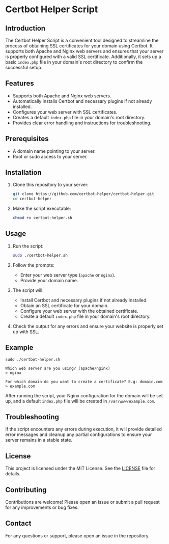 # Certbot Helper Script

## Introduction

The Certbot Helper Script is a convenient tool designed to streamline the process of obtaining SSL certificates for your domain using Certbot. It supports both Apache and Nginx web servers and ensures that your server is properly configured with a valid SSL certificate. Additionally, it sets up a basic `index.php` file in your domain's root directory to confirm the successful setup.

## Features

- Supports both Apache and Nginx web servers.
- Automatically installs Certbot and necessary plugins if not already installed.
- Configures your web server with SSL certificates.
- Creates a default `index.php` file in your domain's root directory.
- Provides clear error handling and instructions for troubleshooting.

## Prerequisites

- A domain name pointing to your server.
- Root or sudo access to your server.

## Installation

1. Clone this repository to your server:
   ```sh
   git clone https://github.com/certbot-helper/certbot-helper.git
   cd certbot-helper
   ```

2. Make the script executable:
   ```sh
   chmod +x certbot-helper.sh
   ```

## Usage

1. Run the script:
   ```sh
   sudo ./certbot-helper.sh
   ```

2. Follow the prompts:
   - Enter your web server type (`apache` or `nginx`).
   - Provide your domain name.

3. The script will:
   - Install Certbot and necessary plugins if not already installed.
   - Obtain an SSL certificate for your domain.
   - Configure your web server with the obtained certificate.
   - Create a default `index.php` file in your domain's root directory.

4. Check the output for any errors and ensure your website is properly set up with SSL.

## Example

```
sudo ./certbot-helper.sh

Which web server are you using? (apache/nginx)
> nginx

For which domain do you want to create a certificate? E.g: domain.com
> example.com
```

After running the script, your Nginx configuration for the domain will be set up, and a default `index.php` file will be created in `/var/www/example.com`.

## Troubleshooting

If the script encounters any errors during execution, it will provide detailed error messages and cleanup any partial configurations to ensure your server remains in a stable state.

## License

This project is licensed under the MIT License. See the [LICENSE](LICENSE) file for details.

## Contributing

Contributions are welcome! Please open an issue or submit a pull request for any improvements or bug fixes.

## Contact

For any questions or support, please open an issue in the repository.

